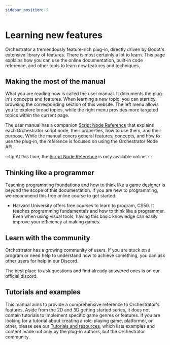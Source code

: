 ```yaml
---
sidebar_position: 5
---
```


# Learning new features

Orchestrator a tremendously feature-rich plug-in, directly driven by Godot's extensive library of features.
There is most certainly a lot to learn.
This page explains how you can use the online documentation, built-in code reference, and other tools to learn new features and techniques.

## Making the most of the manual

What you are reading now is called the user manual.
It documents the plug-in's concepts and features.
When learning a new topic, you can start by browsing the corresponding section of this website.
The left menu allows you to explore broad topics, while the right menu provides more targeted topics within the current page.

The user manual has a companion [Script Node Reference](../../nodes/all_nodes) that explains each Orchestrator script node, their properties, how to use them, and their purpose.
While the manual covers general features, concepts, and how to use the plug-in, the reference is focused on using the Orchestrator Node API.

:::tip
At this time, the [Script Node Reference](../../nodes/all_nodes) is only available online.
:::

## Thinking like a programmer

Teaching programming foundations and how to think like a game designer is beyond the scope of this documentation.
If you are new to programming, we recommend this free online course to get started:

- Harvard University offers free courses to learn to program, <ExternalLink href="https://cs50.harvard.edu/x/">CS50</ExternalLink>.
It teaches programming fundamentals and how to think like a programmer.
Even when using visual tools, having this basic knowledge can easily improve your efficiency at making games.

## Learn with the community

Orchestrator has a growing community of users.
If you are stuck on a program or need help to understand how to achieve something, you can ask other users for help in our <ExternalLink href="https://discord.gg/J3UWtzWSkT">Discord</ExternalLink>.

The best place to ask questions and find already answered ones is on our official discord.

## Tutorials and examples

This manual aims to provide a comprehensive reference to Orchestrator's features.
Aside from the 2D and 3D getting started series, it does not contain tutorials to implement specific game genres or features.
If you are looking for a tutorial about creating a role-playing game, platformer, or other, please see our [Tutorials and resources](../../community/tutorials-and-resources), which lists examples and content made not only by the plug-in authors, but the Orchestrator community.

